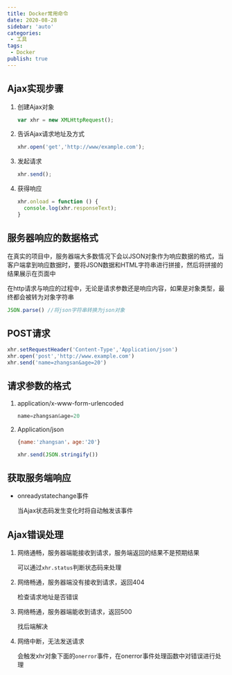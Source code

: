 ```yaml
---
title: Docker常用命令
date: 2020-08-28
sidebar: 'auto'
categories:
 - 工具
tags:
 - Docker
publish: true
---
```

## Ajax实现步骤

1. 创建Ajax对象

   ```js
   var xhr = new XMLHttpRequest();
   ```

2. 告诉Ajax请求地址及方式

   ```js
   xhr.open('get','http://www/example.com');
   ```

3. 发起请求

   ```js
   xhr.send();
   ```

4. 获得响应

   ```js
   xhr.onload = function () {
     console.log(xhr.responseText);
   }
   ```

## 服务器响应的数据格式

在真实的项目中，服务器端大多数情况下会以JSON对象作为响应数据的格式，当客户端拿到响应数据时，要将JSON数据和HTML字符串进行拼接，然后将拼接的结果展示在页面中



在http请求与响应的过程中，无论是请求参数还是响应内容，如果是对象类型，最终都会被转为对象字符串

```js
JSON.parse() //将json字符串转换为json对象
```

## POST请求

```js
xhr.setRequestHeader('Content-Type','Application/json')
xhr.open('post','http://www.example.com')
xhr.send('name=zhangsan&age=20')
```

## 请求参数的格式

1. application/x-www-form-urlencoded

   ```js
   name=zhangsan&age=20
   ```

2. Application/json

   ```js
   {name:'zhangsan'，age:'20'}
   ```

   ```js
   xhr.send(JSON.stringify())
   ```

   

## 获取服务端响应

* onreadystatechange事件

  当Ajax状态码发生变化时将自动触发该事件



## Ajax错误处理

1. 网络通畅，服务器端能接收到请求，服务端返回的结果不是预期结果

   可以通过`xhr.status`判断状态码来处理

2. 网络畅通，服务器端没有接收到请求，返回404

   检查请求地址是否错误

3. 网络畅通，服务器端能收到请求，返回500

   找后端解决

4. 网络中断，无法发送请求

   会触发xhr对象下面的`onerror`事件，在onerror事件处理函数中对错误进行处理
